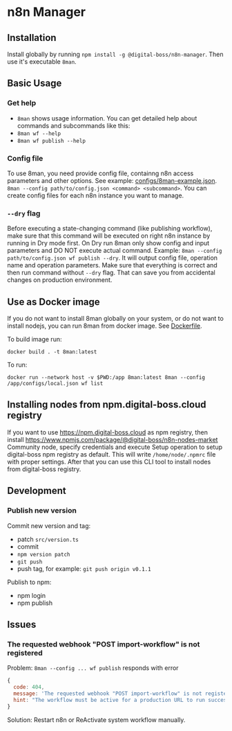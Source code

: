 # n8n Manager

## Installation

Install globally by running `npm install -g @digital-boss/n8n-manager`. Then use it's executable `8man`.

## Basic Usage

### Get help

- `8man` shows usage information. You can get detailed help about commands and subcommands like this:
- `8man wf --help`
- `8man wf publish --help`

### Config file

To use 8man, you need provide config file, containng n8n access parameters and other options. See example: [configs/8man-example.json](configs/8man-example.json). `8man --config path/to/config.json <command> <subcommand>`. You can create config files for each n8n instance you want to manage.

### `--dry` flag

Before executing a state-changing command (like publishing workflow), make sure that this command will be executed on right n8n instance by running in Dry mode first. On Dry run 8man only show config and input parameters and DO NOT execute actual command. Example: `8man --config path/to/config.json wf publish --dry`. It will output config file, operation name and operation parameters. Make sure that everything is correct and then run command without `--dry` flag. That can save you from accidental changes on production environment. 


## Use as Docker image

If you do not want to install 8man globally on your system, or do not want to install nodejs, you can run 8man from docker image. See [Dockerfile](Dockerfile). 

To build image run:

    docker build . -t 8man:latest

To run:

    docker run --network host -v $PWD:/app 8man:latest 8man --config /app/configs/local.json wf list


## Installing nodes from npm.digital-boss.cloud registry

If you want to use https://npm.digital-boss.cloud as npm registry, then install https://www.npmjs.com/package/@digital-boss/n8n-nodes-market Community node, specify credentials and execute Setup operation to setup digital-boss npm registry as default. This will write `/home/node/.npmrc` file with proper settings. After that you can use this CLI tool to install nodes from digital-boss registry. 


## Development

### Publish new version

Commit new version and tag:
- patch `src/version.ts`
- commit
- `npm version patch`
- `git push`
- push tag, for example: `git push origin v0.1.1`

Publish to npm:
- npm login
- npm publish

## Issues

### The requested webhook "POST import-workflow" is not registered

Problem: `8man --config ... wf publish` responds with error

```js
{
  code: 404,
  message: 'The requested webhook "POST import-workflow" is not registered.',
  hint: "The workflow must be active for a production URL to run successfully. You can activate the workflow using the toggle in the top-right of the editor. Note that unlike test URL calls, production URL calls aren't shown on the canvas (only in the executions list)"
}
```

Solution: Restart n8n or ReActivate system workflow manually. 